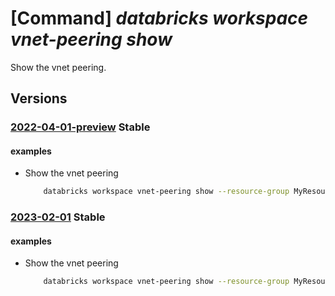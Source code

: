 # [Command] _databricks workspace vnet-peering show_

Show the vnet peering.

## Versions

### [2022-04-01-preview](/Resources/mgmt-plane/L3N1YnNjcmlwdGlvbnMve30vcmVzb3VyY2Vncm91cHMve30vcHJvdmlkZXJzL21pY3Jvc29mdC5kYXRhYnJpY2tzL3dvcmtzcGFjZXMve30vdmlydHVhbG5ldHdvcmtwZWVyaW5ncy97fQ==/2022-04-01-preview.xml) **Stable**

<!-- mgmt-plane /subscriptions/{}/resourcegroups/{}/providers/microsoft.databricks/workspaces/{}/virtualnetworkpeerings/{} 2022-04-01-preview -->

#### examples

- Show the vnet peering
    ```bash
        databricks workspace vnet-peering show --resource-group MyResourceGroup --workspace-name MyWorkspace -n MyPeering
    ```

### [2023-02-01](/Resources/mgmt-plane/L3N1YnNjcmlwdGlvbnMve30vcmVzb3VyY2Vncm91cHMve30vcHJvdmlkZXJzL21pY3Jvc29mdC5kYXRhYnJpY2tzL3dvcmtzcGFjZXMve30vdmlydHVhbG5ldHdvcmtwZWVyaW5ncy97fQ==/2023-02-01.xml) **Stable**

<!-- mgmt-plane /subscriptions/{}/resourcegroups/{}/providers/microsoft.databricks/workspaces/{}/virtualnetworkpeerings/{} 2023-02-01 -->

#### examples

- Show the vnet peering
    ```bash
        databricks workspace vnet-peering show --resource-group MyResourceGroup --workspace-name MyWorkspace -n MyPeering
    ```

